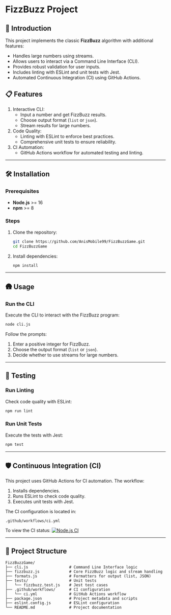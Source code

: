 # FizzBuzz Project

## 🚀 Introduction
This project implements the classic **FizzBuzz** algorithm with additional features:
- Handles large numbers using streams.
- Allows users to interact via a Command Line Interface (CLI).
- Provides robust validation for user inputs.
- Includes linting with ESLint and unit tests with Jest.
- Automated Continuous Integration (CI) using GitHub Actions.

## 📋 Features
1. Interactive CLI:
   - Input a number and get FizzBuzz results.
   - Choose output format (`list` or `json`).
   - Stream results for large numbers.
2. Code Quality:
   - Linting with ESLint to enforce best practices.
   - Comprehensive unit tests to ensure reliability.
3. CI Automation:
   - GitHub Actions workflow for automated testing and linting.

---

## 🛠️ Installation

### Prerequisites
- **Node.js** >= 16
- **npm** >= 8

### Steps
1. Clone the repository:
   ```bash
   git clone https://github.com/AnisMobile99/FizzBuzzGame.git
   cd FizzBuzzGame
   ```

2. Install dependencies:
   ```bash
   npm install
   ```

---

## 🛖 Usage

### Run the CLI
Execute the CLI to interact with the FizzBuzz program:
```bash
node cli.js
```

Follow the prompts:
1. Enter a positive integer for FizzBuzz.
2. Choose the output format (`list` or `json`).
3. Decide whether to use streams for large numbers.

---

## 🧬 Testing

### Run Linting
Check code quality with ESLint:
```bash
npm run lint
```

### Run Unit Tests
Execute the tests with Jest:
```bash
npm test
```

---

## 🛡️ Continuous Integration (CI)

This project uses GitHub Actions for CI automation. The workflow:
1. Installs dependencies.
2. Runs ESLint to check code quality.
3. Executes unit tests with Jest.

The CI configuration is located in:
```
.github/workflows/ci.yml
```

To view the CI status:
[![Node.js CI](https://github.com/AnisMobile99/FizzBuzzGame/actions/workflows/main.yml/badge.svg?branch=main)](https://github.com/AnisMobile99/FizzBuzzGame/actions/workflows/main.yml)

---

## 💃 Project Structure

```
FizzBuzzGame/
├── cli.js                  # Command Line Interface logic
├── fizzbuzz.js             # Core FizzBuzz logic and stream handling
├── formats.js              # Formatters for output (list, JSON)
├── tests/                  # Unit tests
│   └── fizzbuzz.test.js    # Jest test cases
├── .github/workflows/      # CI configuration
│   └── ci.yml              # GitHub Actions workflow
├── package.json            # Project metadata and scripts
├── eslint.config.js        # ESLint configuration
└── README.md               # Project documentation
```

